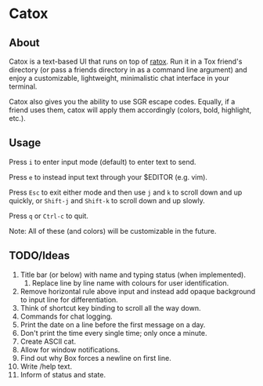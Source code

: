 Catox
=====

About
-----
Catox is a text-based UI that runs on top of [ratox](http://ratox.2f30.org/). Run it in a Tox friend's directory (or pass a friends directory in as a command line argument) and enjoy a customizable, lightweight, minimalistic chat interface in your terminal.

Catox also gives you the ability to use SGR escape codes. Equally, if a friend uses them, catox will apply them accordingly (colors, bold, highlight, etc.).

Usage
-----
Press `i` to enter input mode (default) to enter text to send.

Press `e` to instead input text through your $EDITOR (e.g. vim).

Press `Esc` to exit either mode and then use `j` and `k` to scroll down and up quickly, or `Shift-j` and `Shift-k` to scroll down and up slowly.

Press `q` or `Ctrl-c` to quit.

Note: All of these (and colors) will be customizable in the future.

TODO/Ideas
----------

 1.  Title bar (or below) with name and typing status (when implemented).
     1. Replace line by line name with colours for user identification.
 2.  Remove horizontal rule above input and instead add  opaque background to input line for differentiation.
 3.  Think of shortcut key binding to scroll all the way down.
 4.  Commands for chat logging.
 5.  Print the date on a line before the first message on a day.
 6.  Don't print the time every single time; only once a minute.
 7.  Create ASCII cat.
 8.  Allow for window notifications.
 9.  Find out why Box forces a newline on first line.
 10. Write /help text.
 11. Inform of status and state.


<!-- vim: set wrap linebreak spell : -->
